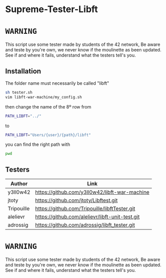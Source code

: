 # Supreme-Tester-Libft

# `WARNING`
This script use some tester made by students of the 42 network, Be aware and teste by you're own, we never know if the moulinette as been updated. See if and where it fails, understand what the testers tell's you.

## Installation

The folder name must necessarily be called "libft"
```sh
sh tester.sh
vim libft-war-machine/my_config.sh
```
then change the name of the 8º row from

```sh
PATH_LIBFT="../"
```
to
```sh
PATH_LIBFT="Users/{user}/{path}/libft"
```
you can find the right path with
```sh
pwd
```
## Testers

| Author | Link |
| ------ | ---- |
| y3ll0w42 | https://github.com/y3ll0w42/libft-war-machine |
| jtoty | https://github.com/jtoty/Libftest.git |
| Tripouille | https://github.com/Tripouille/libftTester.git |
| alelievr | https://github.com/alelievr/libft-unit-test.git |
| adrossig | https://github.com/adrossig/libft_tester.git |

# `WARNING`
This script use some tester made by students of the 42 network, Be aware and teste by you're own, we never know if the moulinette as been updated. See if and where it fails, understand what the testers tell's you.
